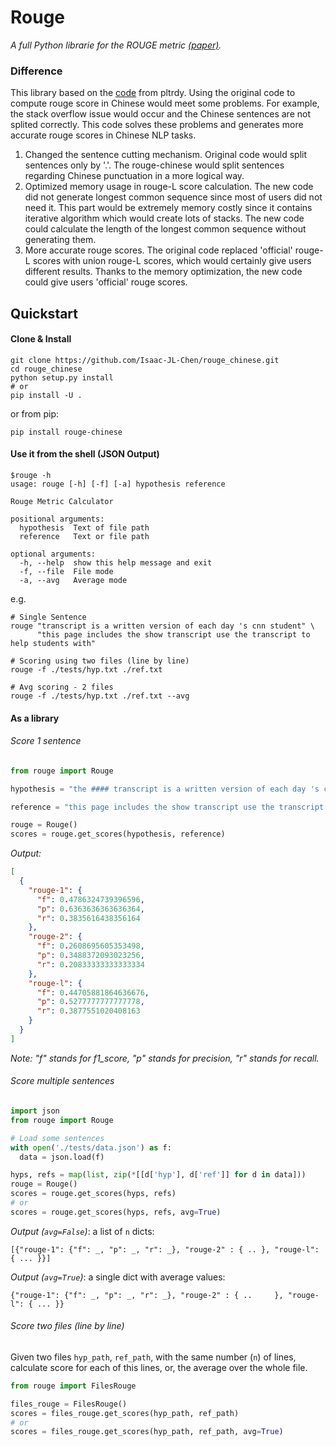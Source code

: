 # Rouge
*A full Python librarie for the ROUGE metric [(paper)](http://www.aclweb.org/anthology/W04-1013).*

### Difference

This library based on the [code](https://github.com/pltrdy/rouge) from pltrdy. Using the original code to compute rouge score in Chinese would meet some problems. For example, the stack overflow issue would occur and the Chinese sentences are not splited correctly. This code solves these problems and generates more accurate rouge scores in Chinese NLP tasks.

1. Changed the sentence cutting mechanism. Original code would split sentences only by '.'. The rouge-chinese would split sentences regarding Chinese punctuation in a more logical way.
2. Optimized memory usage in rouge-L score calculation. The new code did not generate longest common sequence since most of users did not need it. This part would be extremely memory costly since it contains iterative algorithm which would create lots of stacks. The new code could calculate the length of the longest common sequence without generating them. 
3. More accurate rouge scores. The original code replaced 'official' rouge-L scores with union rouge-L scores, which would certainly give users different results. Thanks to the memory optimization, the new code could give users 'official' rouge scores.

## Quickstart
#### Clone & Install
```shell
git clone https://github.com/Isaac-JL-Chen/rouge_chinese.git
cd rouge_chinese
python setup.py install
# or
pip install -U .
```
or from pip:
```
pip install rouge-chinese
```
#### Use it from the shell (JSON Output)
```
$rouge -h
usage: rouge [-h] [-f] [-a] hypothesis reference

Rouge Metric Calculator

positional arguments:
  hypothesis  Text of file path
  reference   Text or file path

optional arguments:
  -h, --help  show this help message and exit
  -f, --file  File mode
  -a, --avg   Average mode

```

e.g. 


```shell
# Single Sentence
rouge "transcript is a written version of each day 's cnn student" \
      "this page includes the show transcript use the transcript to help students with"

# Scoring using two files (line by line)
rouge -f ./tests/hyp.txt ./ref.txt

# Avg scoring - 2 files
rouge -f ./tests/hyp.txt ./ref.txt --avg
```

#### As a library

###### Score 1 sentence

```python
from rouge import Rouge 

hypothesis = "the #### transcript is a written version of each day 's cnn student news program use this transcript to he    lp students with reading comprehension and vocabulary use the weekly newsquiz to test your knowledge of storie s you     saw on cnn student news"

reference = "this page includes the show transcript use the transcript to help students with reading comprehension and     vocabulary at the bottom of the page , comment for a chance to be mentioned on cnn student news . you must be a teac    her or a student age # # or older to request a mention on the cnn student news roll call . the weekly newsquiz tests     students ' knowledge of even ts in the news"

rouge = Rouge()
scores = rouge.get_scores(hypothesis, reference)
```

*Output:*

```json
[
  {
    "rouge-1": {
      "f": 0.4786324739396596,
      "p": 0.6363636363636364,
      "r": 0.3835616438356164
    },
    "rouge-2": {
      "f": 0.2608695605353498,
      "p": 0.3488372093023256,
      "r": 0.20833333333333334
    },
    "rouge-l": {
      "f": 0.44705881864636676,
      "p": 0.5277777777777778,
      "r": 0.3877551020408163
    }
  }
]
```

*Note: "f" stands for f1_score, "p" stands for precision, "r" stands for recall.*

###### Score multiple sentences
```python
import json
from rouge import Rouge

# Load some sentences
with open('./tests/data.json') as f:
  data = json.load(f)

hyps, refs = map(list, zip(*[[d['hyp'], d['ref']] for d in data]))
rouge = Rouge()
scores = rouge.get_scores(hyps, refs)
# or
scores = rouge.get_scores(hyps, refs, avg=True)
```

*Output (`avg=False`)*: a list of `n` dicts:

```
[{"rouge-1": {"f": _, "p": _, "r": _}, "rouge-2" : { .. }, "rouge-l": { ... }}]
```


*Output (`avg=True`)*: a single dict with average values:

```
{"rouge-1": {"f": _, "p": _, "r": _}, "rouge-2" : { ..     }, "rouge-l": { ... }}
``` 

###### Score two files (line by line)
Given two files `hyp_path`, `ref_path`, with the same number (`n`) of lines, calculate score for each of this lines, or, the average over the whole file. 

```python
from rouge import FilesRouge

files_rouge = FilesRouge()
scores = files_rouge.get_scores(hyp_path, ref_path)
# or
scores = files_rouge.get_scores(hyp_path, ref_path, avg=True)
```
